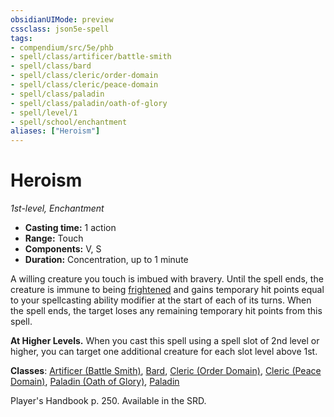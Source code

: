 ```yaml
---
obsidianUIMode: preview
cssclass: json5e-spell
tags:
- compendium/src/5e/phb
- spell/class/artificer/battle-smith
- spell/class/bard
- spell/class/cleric/order-domain
- spell/class/cleric/peace-domain
- spell/class/paladin
- spell/class/paladin/oath-of-glory
- spell/level/1
- spell/school/enchantment
aliases: ["Heroism"]
---
```

# Heroism
*1st-level, Enchantment*  

- **Casting time:** 1 action
- **Range:** Touch
- **Components:** V, S
- **Duration:** Concentration, up to 1 minute

A willing creature you touch is imbued with bravery. Until the spell ends, the creature is immune to being [frightened](../../../Rules%20&%20Options/5e%20Rules/conditions.md##frightened) and gains temporary hit points equal to your spellcasting ability modifier at the start of each of its turns. When the spell ends, the target loses any remaining temporary hit points from this spell.

**At Higher Levels.** When you cast this spell using a spell slot of 2nd level or higher, you can target one additional creature for each slot level above 1st.

**Classes**: [Artificer (Battle Smith)](../../classes/artificer-battle-smith-tce.md#), [Bard](../../classes/bard.md#), [Cleric (Order Domain)](../../classes/cleric-order-domain-tce.md#), [Cleric (Peace Domain)](../../classes/cleric-peace-domain-tce.md#), [Paladin (Oath of Glory)](../../classes/paladin-oath-of-glory-tce.md#), [Paladin](../../classes/paladin.md#)

Player's Handbook p. 250. Available in the SRD.